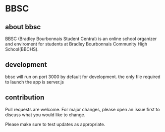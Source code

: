 # BBSC
## about bbsc

BBSC (Bradley Bourbonnais Student Central) is an online school organizer and enviroment for students at Bradley Bourbonnais Community High School(BBCHS).

## development

bbsc will run on port 3000 by default for development. the only file required to launch the app is server.js

## contribution

Pull requests are welcome. For major changes, please open an issue first to discuss what you would like to change.

Please make sure to test updates as appropriate.
